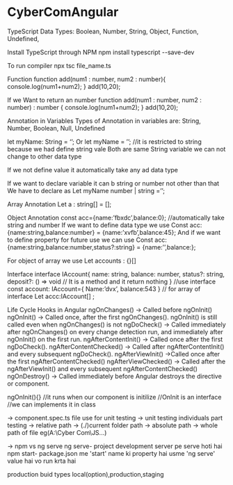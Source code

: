 # CyberComAngular
TypeScript
Data Types:
Boolean,
Number,
String,
Object,
Function,
Undefined,

Install TypeScript through NPM
npm install typescript --save-dev

To run compiler 
npx tsc file_name.ts

Function
function add(num1 : number, num2 : number){
console.log(num1+num2);
}
add(10,20);

If we Want to return an number
function add(num1 : number, num2 : number) : number {
console.log(num1+num2);
}
add(10,20);

Annotation in Variables 
Types of Annotation in variables are:
String,
Number,
Boolean,
Null,
Undefined

let myName: String = ‘’;
Or
let myName = ’’; //it is restricted to string because we had define string vale 
Both are same String variable we can not change to other data type

If we not define value it automatically take any ad data type

If we want to declare variable it can b string or number not other than that
We have to declare as
Let myName number | string =’’;


Array Annotation
Let a : string[] = [];

Object Annotation
const acc={name:’fbxdc’,balance:0};
//automatically take string and number
If we want to define data type we use
Const acc: {name:string,balance:number} = {name:’xvfb’,balance:45};
And if we want to define property for future use we can use
Const acc: {name:string,balance:number,status?:string} = {name:’’,balance:};

For object of array we use
Let accounts : {}[]

Interface
interface IAccount{
	name: string,
	balance: number,
	status?: string,
	deposit?: () => void     // It is a method and it return nothing 
}
//use interface
const account: IAccount={
	Name:’dvx’,
	balance:543
}
// for array of interface
Let accc:IAccount[] ;


Life Cycle Hooks in Angular
ngOnChanges() -> Called before ngOnInit()
ngOnInit() -> Called once, after the first ngOnChanges(). ngOnInit() is still called even when ngOnChanges() is not 
ngDoCheck() -> Called immediately after ngOnChanges() on every change detection run, and immediately after ngOnInit() on the first run.
ngAfterContentInit() -> Called once after the first ngDoCheck().
ngAfterContentChecked() -> Called after ngAfterContentInit() and every subsequent ngDoCheck().
ngAfterViewInit() ->Called once after the first ngAfterContentChecked()
ngAfterViewChecked() -> Called after the ngAfterViewInit() and every subsequent ngAfterContentChecked()
ngOnDestroy() -> Called immediately before Angular destroys the directive or component.

ngOnInit(){} //it runs when our component is initilize
//OnInit is an interface
//we can implements it in class

-> component.spec.ts file use for unit testing
-> unit testing individuals part testing
-> relative path -> (./)current folder path
-> absolute path -> whole path of file eg(A:\Cyber Com\JS\...) 

-> npm vs ng serve
ng serve- project development server pe serve hoti hai
npm start- package.json me 'start' name ki property hai usme 'ng serve' value hai vo run krta hai

production buid types
local(option),production,staging
